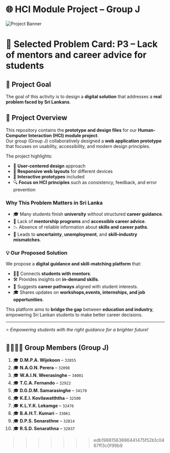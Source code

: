 # 🌐 HCI Module Project – Group J  

![Project Banner](https://placehold.co/1200x300/2e026d/FFFFFF?text=HCI+Project+-+Group+J)

# 📝 Selected Problem Card: **P3 – Lack of mentors and career advice for students** 
 
## 🎯 Project Goal  

The goal of this activity is to design a **digital solution** that addresses a **real problem faced by Sri Lankans**. 
<br>

## 📖 Project Overview  
This repository contains the **prototype and design files** for our **Human-Computer Interaction (HCI) module project**.  
Our group (Group J) collaboratively designed a **web application prototype** that focuses on usability, accessibility, and modern design principles.  

The project highlights:  
- 🎨 **User-centered design** approach  
- 📱 **Responsive web layouts** for different devices  
- 🧩 **Interactive prototypes** included  
- 🔍 **Focus on HCI principles** such as consistency, feedback, and error prevention
  
### Why This Problem Matters in Sri Lanka  
- 🎓 Many students finish **university** without structured **career guidance**.  
- 🧭 Lack of **mentorship programs** and **accessible career advice**.  
- 📉 Absence of reliable information about **skills and career paths**.  
- 🤔 Leads to **uncertainty**, **unemployment**, and **skill–industry mismatches**.  

### 💡 Our Proposed Solution  
We propose a **digital guidance and skill-matching platform** that:  
- 👩‍🏫 Connects **students with mentors**.  
- 🛠️ Provides insights on **in-demand skills**.  
- 🎯 Suggests **career pathways** aligned with student interests.  
- 🎓 Shares updates on **workshops,events, internships, and job opportunities**.  

This platform aims to **bridge the gap** between **education and industry**, empowering Sri Lankan students to make better career decisions.  

---

⭐ *Empowering students with the right guidance for a brighter future!* 

## 👨‍👩‍👧‍👦 Group Members (Group J)

1. 🎓 **D.M.P.A. Wijekoon** – `32855`  
2. 🎓 **N.A.O.N. Perera** – `32098`  
3. 🎓 **W.A.I.N. Weerasinghe** – `34001`  
4. 🎓 **T.C.A. Fernando** – `32922`  
5. 🎓 **D.G.D.M. Samarasinghe** – `34170`  
6. 🎓 **K.E.I. Kovilawatththa** – `32500`  
7. 🎓 **K.L.Y.K. Lekamge** – `32476`  
8. 🎓 **B.A.H.T. Kumari** – `33061`  
9. 🎓 **D.P.S. Senarathne** – `32814`  
10. 🎓 **R.S.D. Senarathna** – `32837`
>>>>>>> edb19881563696441475f52b1c0467ff3c0f99b9
